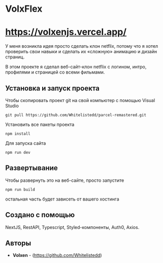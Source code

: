 
# VolxFlex

# https://volxenjs.vercel.app/

У меня возникла идея просто сделать клон netflix, потому что я хотел проверить свои навыки и сделать их «сложную» анимацию и дизайн страниц.

В этом проекте я сделал веб-сайт-клон netflix с логином, интро, профилями и страницей со всеми фильмами.

## Установка и запуск проекта

Чтобы скопировать проект git на свой компьютер с помощью Visual Studio

```
git pull https://github.com/Whitelistedd/parcel-remastered.git
```

Установить все пакеты проекта

```
npm install
```

Для запуска сайта

```
npm run dev
```

## Развертывание

Чтобы развернуть это на веб-сайте, просто запустите

```
npm run build
```

остальная часть будет зависеть от вашего хостинга

## Создано с помощью

NextJS,
RestAPI,
Typescript,
Styled-компоненты,
Auth0,
Axios.


## Авторы

* **Volxen** - (https://github.com/Whitelistedd)
